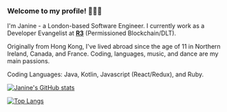 

### Welcome to my profile! 👩🏻‍💻

I'm Janine - a London-based Software Engineer.
I currently work as a Developer Evangelist at **[R3](https://www.r3.com/)** (Permissioned Blockchain/DLT). 

Originally from Hong Kong, I've lived abroad since the age of 11 in Northern Ireland, Canada, and France. 
Coding, languages, music, and dance are my main passions.

Coding Languages: Java, Kotlin, Javascript (React/Redux), and Ruby. 



[![Janine's GitHub stats](https://github-readme-stats.vercel.app/api?username=ja9-look&count_private=true&show_icons=true&theme=omni)](https://github.com/ja9-look/github-readme-stats)

[![Top Langs](https://github-readme-stats.vercel.app/api/top-langs/?username=ja9-look&layout=compact&count_private=true&theme=omni)](https://github.com/ja9-look/github-readme-stats)


<!--
**ja9-look/ja9-look** is a ✨ _special_ ✨ repository because its `README.md` (this file) appears on your GitHub profile.

Here are some ideas to get you started:

- 🔭 I’m currently working on ...
- 🌱 I’m currently learning ...
- 👯 I’m looking to collaborate on ...
- 🤔 I’m looking for help with ...
- 💬 Ask me about ...
- 📫 How to reach me: ...
- 😄 Pronouns: ...
- ⚡ Fun fact: ...
-->
